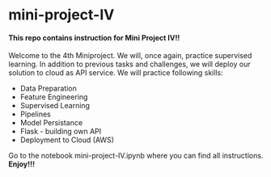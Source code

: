 # mini-project-IV
#### This repo contains instruction for Mini Project IV!!

Welcome to the 4th Miniproject. We will, once again, practice supervised learning. In addition to previous tasks and challenges, we will deploy our solution to cloud as API service. We will practice following skills:

- Data Preparation
- Feature Engineering
- Supervised Learning
- Pipelines
- Model Persistance
- Flask - building own API
- Deployment to Cloud (AWS)

Go to the notebook mini-project-IV.ipynb where you can find all instructions.
**Enjoy!!!**